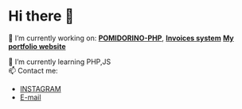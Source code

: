 <h1> Hi there 👋 </h1>

🔭 I’m currently working on: <a href="https://github.com/KonradGaik/PIZZA-POMIDORINO-PHP"><b>POMIDORINO-PHP</b></a>, <a href="https://github.com/KonradGaik/invoicesSystem"><b>Invoices system</b></a>
<a href="http://konradgaik.pl"><b>My portfolio website</b></a></br>

🌱 I’m currently learning PHP,JS</br> 
📫 Contact me: <ul>
<li> <a href="https://www.instagram.com/konradgaik.pl/">INSTAGRAM</a></li>
<li><a href="mailto:konradgaik@icloud.com">E-mail</a></li> 
</ul>






